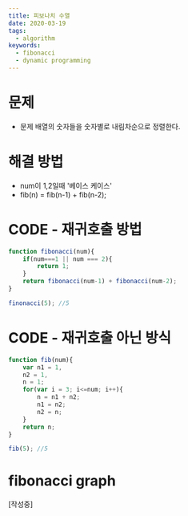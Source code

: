 ```yaml
---
title: 피보나치 수열
date: 2020-03-19
tags:
  - algorithm
keywords:
  - fibonacci
  - dynamic programming
---
```


# 문제 
* 문제 배열의 숫자들을 숫자별로 내림차순으로 정렬한다. 
        
# 해결 방법 
* num이 1,2일때 '베이스 케이스'
* fib(n) = fib(n-1) + fib(n-2);


# CODE - 재귀호출 방법
```js
function fibonacci(num){
    if(num===1 || num === 2){
        return 1;
    }
    return fibonacci(num-1) + fibonacci(num-2);
}

finonacci(5); //5
```

# CODE - 재귀호출 아닌 방식
```js
function fib(num){
    var n1 = 1,
    n2 = 1,
    n = 1;
    for(var i = 3; i<=num; i++){
        n = n1 + n2;
        n1 = n2;
        n2 = n;
    }
    return n;
}

fib(5); //5

```

# fibonacci graph
[작성중]
